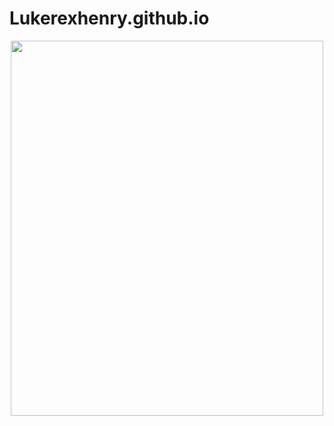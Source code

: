 # Lukerexhenry.github.io
<center>
<a href="https://lukerexhenry.github.io/" target="_blank">
<img src="https://i.imgur.com/8qHAjd4.png" width="500" height="600">
</center>
